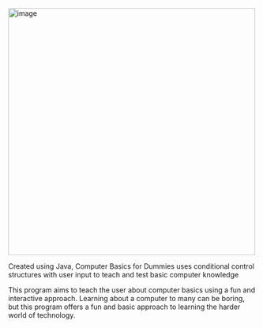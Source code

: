 <img width="500" alt="image" src="https://github.com/billnhatnguyen/Computer-Basics-for-Dummies/assets/136476425/6548e314-7c2e-4b6e-8f04-2c452d60dce7">

Created using Java, Computer Basics for Dummies uses conditional control structures with user input to teach and test basic computer knowledge

This program aims to teach the user about computer basics using a fun and interactive approach. Learning about a computer to many can be boring, but this program offers a fun and basic approach to learning the harder world of technology. 
